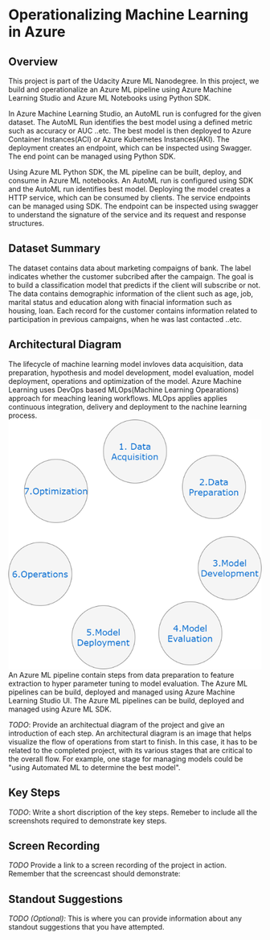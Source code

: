 # Operationalizing Machine Learning in Azure
## Overview
This project is part of the Udacity Azure ML Nanodegree. In this project, we build and operationalize an Azure ML pipeline using Azure Machine Learning Studio and Azure ML Notebooks using Python SDK. 

In Azure Machine Learning Studio, an AutoML run is confugred for the given dataset. The AutoML Run identifies the best model using a defined metric such as accuracy or AUC ..etc. The best model is then deployed to Azure Container Instances(ACI) or Azure Kubernetes Instances(AKI). The deployment creates an endpoint, which can be inspected using Swagger. The end point can be managed using Python SDK. 

Using Azure ML Python SDK, the ML pipeline can be built, deploy, and consume in Azure ML notebooks. An AutoML run is configured using SDK and the AutoML run identifies best model. Deploying the model creates a HTTP service, which can be consumed by clients. The service endpoints can be managed using SDK. The endpoint can be inspected using swagger to understand the signature of the service and its request and response structures.

## Dataset Summary
The dataset contains data about marketing compaigns of bank. The label indicates whether the customer subcribed after the campaign. The goal is to build a classification model that predicts if the client will subscribe or not.  The data contains demographic information of the client such as age, job, marital status and education along with finacial information such as housing, loan. Each record for the customer contains information related to participation in previous campaigns, when he was last contacted ..etc.

## Architectural Diagram
The lifecycle of machine learning model invloves data acquisition, data preparation, hypothesis and model development, model evaluation, model deployment, operations and optimization of the model. Azure Machine Learning uses DevOps based MLOps(Machine Learning Opearations) approach for meaching leaning workflows. MLOps applies applies continuous integration, delivery and deployment to the nachine learning process. 
![Architecture](azureml2_arch.png)
An Azure ML pipeline contain steps from data preparation to feature extraction to hyper parameter tuning to model evaluation. The Azure ML pipelines can be build, deployed and managed using Azure Machine Learning Studio UI. The Azure ML pipelines can be build, deployed and managed using Azure ML SDK.

*TODO*: Provide an architectual diagram of the project and give an introduction of each step. An architectural diagram is an image that helps visualize the flow of operations from start to finish. In this case, it has to be related to the completed project, with its various stages that are critical to the overall flow. For example, one stage for managing models could be "using Automated ML to determine the best model". 

## Key Steps
*TODO*: Write a short discription of the key steps. Remeber to include all the screenshots required to demonstrate key steps. 

## Screen Recording
*TODO* Provide a link to a screen recording of the project in action. Remember that the screencast should demonstrate:

## Standout Suggestions
*TODO (Optional):* This is where you can provide information about any standout suggestions that you have attempted.

